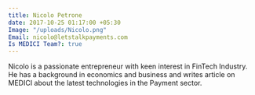 ```yaml
---
title: Nicolo Petrone
date: 2017-10-25 01:17:00 +05:30
Image: "/uploads/Nicolo.png"
Email: nicolo@letstalkpayments.com
Is MEDICI Team?: true
---
```


Nicolo is a passionate entrepreneur with keen interest in FinTech Industry.  He has a background in economics and business and writes article on MEDICI about the latest technologies in the Payment sector.